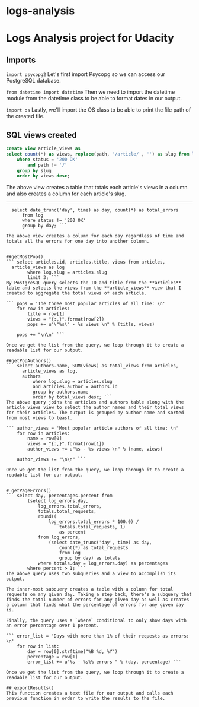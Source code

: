 # logs-analysis
# Logs Analysis project for Udacity

## Imports
``` import psycopg2 ```
Let's first import Psycopg so we can access our PostgreSQL database.

``` from datetime import datetime ```
Then we need to import the datetime module from the datetime class to be able to format dates in our output.

``` import os ```
Lastly, we'll import the OS class to be able to print the file path of the created file.

## SQL views created
``` sql
create view article_views as
select count(*) as views, replace(path, '/article/', '') as slug from log
    where status = '200 OK'
        and path != '/'
    group by slug
    order by views desc;
```

The above view creates a table that totals each article's views in a column and also creates a column for each article's slug.

---

``` create view log_errors as
  select date_trunc('day', time) as day, count(*) as total_errors
      from log
      where status != '200 OK'
      group by day; ```

The above view creates a column for each day regardless of time and totals all the errors for one day into another column.


##getMostPop()
``` select articles.id, articles.title, views from articles,
  article_views as log
        where log.slug = articles.slug
        limit 3; ```
My PostgreSQL query selects the ID and title from the **articles** table and selects the views from the **article_views** view that I created to aggregate the total views of each article.

``` pops = 'The three most popular articles of all time: \n'
    for row in articles:
        title = row[1]
        views = "{:,}".format(row[2])
        pops += u"\"%s\" - %s views \n" % (title, views)

    pops += "\n\n" ```

Once we get the list from the query, we loop through it to create a readable list for our output.

##getPopAuthors()
``` select authors.name, SUM(views) as total_views from articles,
      article_views as log,
      authors
          where log.slug = articles.slug
          and articles.author = authors.id
          group by authors.name
          order by total_views desc; ```
The above query joins the articles and authors table along with the article_views view to select the author names and their total views for their articles. The output is grouped by author name and sorted from most views to least.

``` author_views = 'Most popular article authors of all time: \n'
    for row in articles:
        name = row[0]
        views = "{:,}".format(row[1])
        author_views += u"%s - %s views \n" % (name, views)

    author_views += "\n\n" ```

Once we get the list from the query, we loop through it to create a readable list for our output.


# getPageErrors()
``` select day, percentages.percent from
        (select log_errors.day,
            log_errors.total_errors,
            totals.total_requests,
            round((
                log_errors.total_errors * 100.0) /
                    totals.total_requests, 1)
                    as percent
            from log_errors,
                (select date_trunc('day', time) as day,
                    count(*) as total_requests
                    from log
                    group by day) as totals
            where totals.day = log_errors.day) as percentages
        where percent > 1; ```
The above query uses two subqueries and a view to accomplish its output.

The inner-most subquery creates a table with a column for total requests on any given day. Taking a step back, there's a subquery that finds the total number of errors for any given day as well as creates a column that finds what the percentage of errors for any given day is.

Finally, the query uses a `where` conditional to only show days with an error percentage over 1 percent.

``` error_list = 'Days with more than 1% of their requests as errors: \n'
    for row in list:
        day = row[0].strftime("%B %d, %Y")
        percentage = row[1]
        error_list += u"%s - %s%% errors " % (day, percentage) ```

Once we get the list from the query, we loop through it to create a readable list for our output.

## exportResults()
This function creates a text file for our output and calls each previous function in order to write the results to the file.
